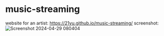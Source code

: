 # music-streaming

website for an artist:
https://21yu.github.io/music-streaming/
screenshot:
![Screenshot 2024-04-29 080404](https://github.com/21Yu/music-streaming/assets/116920506/f8084f6a-56dc-44e4-8c16-ec0f9cc80e77)
